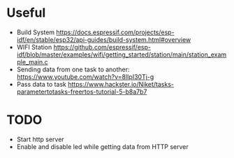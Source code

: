 # Useful 
- Build System https://docs.espressif.com/projects/esp-idf/en/stable/esp32/api-guides/build-system.html#overview 
- WIFI Station https://github.com/espressif/esp-idf/blob/master/examples/wifi/getting_started/station/main/station_example_main.c
- Sending data from one task to another: https://www.youtube.com/watch?v=8lIpI30Tj-g
- Pass data to task https://www.hackster.io/Niket/tasks-parametertotasks-freertos-tutorial-5-b8a7b7

# TODO
- Start http server
- Enable and disable led while getting data from HTTP server